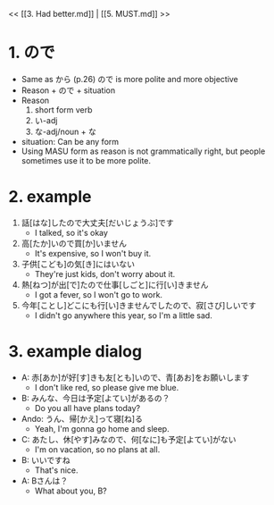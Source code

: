<< [[3. Had better.md]] | [[5. MUST.md]] >>

# 1. ので

- Same as から (p.26) ので is more polite and more objective
- Reason + ので + situation
- Reason
	1. short form verb
	2. い-adj
	3. な-adj/noun + な
- situation: Can be any form
- Using MASU form as reason is not grammatically right, but people sometimes use it to be more polite.

# 2. example

1. 話\[はな\]したので大丈夫\[だいじょうぶ\]です
    - I talked, so it's okay
2. 高\[たか\]いので買\[か\]いません
    - It's expensive, so I won't buy it.
3. 子供\[こども\]の気\[き\]にはいない
    - They're just kids, don't worry about it.
4. 熱\[ねつ\]が出\[で\]たので仕事\[しごと\]に行\[い\]きません
    - I got a fever, so I won't go to work.
5. 今年\[ことし\]どこにも行\[い\]きませんでしたので、寂\[さび\]しいです
    - I didn't go anywhere this year, so I'm a little sad.

# 3. example dialog

- A: 赤\[あか\]が好\[す\]きも友\[とも\]いので、青\[あお\]をお願いします
    - I don't like red, so please give me blue.
- B: みんな、今日は予定\[よてい\]があるの？
    - Do you all have plans today?
- Ando: うん、帰\[かえ\]って寝\[ね\]る
    - Yeah, I'm gonna go home and sleep.
- C: あたし、休\[やす\]みなので、何\[なに\]も予定\[よてい\]がない
    - I'm on vacation, so no plans at all.
- B: いいですね
    - That's nice.
- A: Bさんは？
    - What about you, B? 